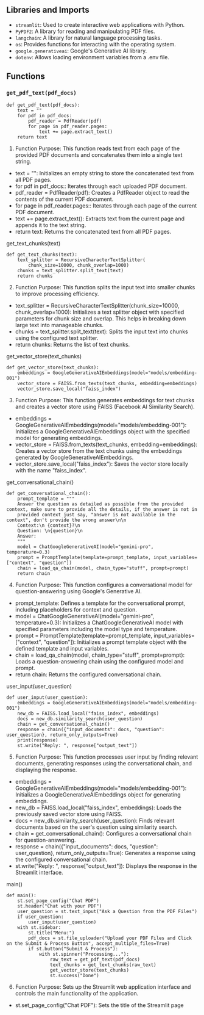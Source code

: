 ## Libraries and Imports

- `streamlit`: Used to create interactive web applications with Python.
- `PyPDF2`: A library for reading and manipulating PDF files.
- `langchain`: A library for natural language processing tasks.
- `os`: Provides functions for interacting with the operating system.
- `google.generativeai`: Google's Generative AI library.
- `dotenv`: Allows loading environment variables from a .env file.

## Functions

### `get_pdf_text(pdf_docs)`

```
def get_pdf_text(pdf_docs):
    text = ""
    for pdf in pdf_docs:
        pdf_reader = PdfReader(pdf)
        for page in pdf_reader.pages:
            text += page.extract_text()
    return text
```
1. Function Purpose: This function reads text from each page of the provided PDF documents and concatenates them into a single text string.

- text = "": Initializes an empty string to store the concatenated text from all PDF pages.
- for pdf in pdf_docs:: Iterates through each uploaded PDF document.
- pdf_reader = PdfReader(pdf): Creates a PdfReader object to read the contents of the current PDF document.
- for page in pdf_reader.pages:: Iterates through each page of the current PDF document.
- text += page.extract_text(): Extracts text from the current page and appends it to the text string.
- return text: Returns the concatenated text from all PDF pages.

get_text_chunks(text)

```
def get_text_chunks(text):
    text_splitter = RecursiveCharacterTextSplitter(
        chunk_size=10000, chunk_overlap=1000)
    chunks = text_splitter.split_text(text)
    return chunks
```
2. Function Purpose: This function splits the input text into smaller chunks to improve processing efficiency.

- text_splitter = RecursiveCharacterTextSplitter(chunk_size=10000, chunk_overlap=1000): Initializes a text splitter object with specified parameters for chunk size and overlap. This helps in breaking down large text into manageable chunks.
- chunks = text_splitter.split_text(text): Splits the input text into chunks using the configured text splitter.
- return chunks: Returns the list of text chunks.

get_vector_store(text_chunks)

```
def get_vector_store(text_chunks):
    embeddings = GoogleGenerativeAIEmbeddings(model="models/embedding-001")
    vector_store = FAISS.from_texts(text_chunks, embedding=embeddings)
    vector_store.save_local("faiss_index")
```
3. Function Purpose: This function generates embeddings for text chunks and creates a vector store using FAISS (Facebook AI Similarity Search).

- embeddings = GoogleGenerativeAIEmbeddings(model="models/embedding-001"): Initializes a GoogleGenerativeAIEmbeddings object with the specified model for generating embeddings.
- vector_store = FAISS.from_texts(text_chunks, embedding=embeddings): Creates a vector store from the text chunks using the embeddings generated by GoogleGenerativeAIEmbeddings.
- vector_store.save_local("faiss_index"): Saves the vector store locally with the name "faiss_index".

get_conversational_chain()

```
def get_conversational_chain():
    prompt_template = """
    Answer the question as detailed as possible from the provided context, make sure to provide all the details, if the answer is not in
    provided context just say, "answer is not available in the context", don't provide the wrong answer\n\n
    Context:\n {context}?\n
    Question: \n{question}\n
    Answer:
    """
    model = ChatGoogleGenerativeAI(model="gemini-pro", temperature=0.3)
    prompt = PromptTemplate(template=prompt_template, input_variables=["context", "question"])
    chain = load_qa_chain(model, chain_type="stuff", prompt=prompt)
    return chain
```
4. Function Purpose: This function configures a conversational model for question-answering using Google's Generative AI.

- prompt_template: Defines a template for the conversational prompt, including placeholders for context and question.
- model = ChatGoogleGenerativeAI(model="gemini-pro", temperature=0.3): Initializes a ChatGoogleGenerativeAI model with specified parameters including the model type and temperature.
- prompt = PromptTemplate(template=prompt_template, input_variables=["context", "question"]): Initializes a prompt template object with the defined template and input variables.
- chain = load_qa_chain(model, chain_type="stuff", prompt=prompt): Loads a question-answering chain using the configured model and prompt.
- return chain: Returns the configured conversational chain.

user_input(user_question)

```
def user_input(user_question):
    embeddings = GoogleGenerativeAIEmbeddings(model="models/embedding-001")
    new_db = FAISS.load_local("faiss_index", embeddings)
    docs = new_db.similarity_search(user_question)
    chain = get_conversational_chain()
    response = chain({"input_documents": docs, "question": user_question}, return_only_outputs=True)
    print(response)
    st.write("Reply: ", response["output_text"])
```
5. Function Purpose: This function processes user input by finding relevant documents, generating responses using the conversational chain, and displaying the response.

- embeddings = GoogleGenerativeAIEmbeddings(model="models/embedding-001"): Initializes a GoogleGenerativeAIEmbeddings object for generating embeddings.
- new_db = FAISS.load_local("faiss_index", embeddings): Loads the previously saved vector store using FAISS.
- docs = new_db.similarity_search(user_question): Finds relevant documents based on the user's question using similarity search.
- chain = get_conversational_chain(): Configures a conversational chain for question-answering.
- response = chain({"input_documents": docs, "question": user_question}, return_only_outputs=True): Generates a response using the configured conversational chain.
- st.write("Reply: ", response["output_text"]): Displays the response in the Streamlit interface.

main()

```
def main():
    st.set_page_config("Chat PDF")
    st.header("Chat with your PDF")
    user_question = st.text_input("Ask a Question from the PDF Files")
    if user_question:
        user_input(user_question)
    with st.sidebar:
        st.title("Menu:")
        pdf_docs = st.file_uploader("Upload your PDF Files and Click on the Submit & Process Button", accept_multiple_files=True)
        if st.button("Submit & Process"):
            with st.spinner("Processing..."):
                raw_text = get_pdf_text(pdf_docs)
                text_chunks = get_text_chunks(raw_text)
                get_vector_store(text_chunks)
                st.success("Done")
```
6. Function Purpose: Sets up the Streamlit web application interface and controls the main functionality of the application.

- st.set_page_config("Chat PDF"): Sets the title of the Streamlit page





